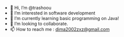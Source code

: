 - 👋 Hi, I’m @trashoou
- 👀 I’m interested in software development
- 🌱 I’m currently learning basic programming on Java!
- 💞️ I’m looking to collaborate.
- 📫 How to reach me : dima2002zxz@gmail.com

<!---
trashoou/trashoou is a ✨ special ✨ repository because its `README.md` (this file) appears on your GitHub profile.
You can click the Preview link to take a look at your changes.
--->
